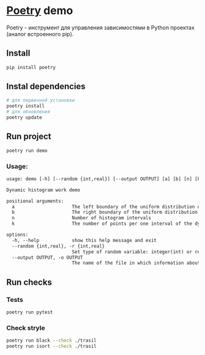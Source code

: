 # [Poetry](https://python-poetry.org/) demo

Poetry - инструмент для управления зависимостями в Python проектах (аналог встроенного pip).

## Install

``` bash
pip install poetry
```

## Instal dependencies
``` bash
# для первичной установки
poetry install
# для обновления
poetry update
```

## Run project
``` bash
poetry run demo
```

### Usage:
``` txt
usage: demo [-h] [--random {int,real}] [--output OUTPUT] [a] [b] [n] [k]

Dynamic histogram work demo

positional arguments:
  a                     The left boundary of the uniform distribution of a random variable
  b                     The right boundary of the uniform distribution of a random variable
  n                     Number of histogram intervals
  k                     The number of points per one interval of the dynamic histogram

options:
  -h, --help            show this help message and exit
  --random {int,real}, -r {int,real}
                        Set type of random variable: integer(int) or real(real)
  --output OUTPUT, -o OUTPUT
                        The name of the file in which information about the difference between normal and dynamic histograms will be placed
```

## Run checks
### Tests
``` bash
poetry run pytest
```

### Check stryle
``` bash
poetry run black --check ./trasil
poetry run isort --check ./trasil
```
